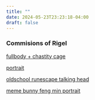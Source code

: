 ```yaml
---
title: ""
date: 2024-05-23T23:23:18-04:00
draft: false
---
```


### Commisions of Rigel

[fullbody + chastity cage](https://previews.dropbox.com/p/thumb/ACUWziPWGbUrFkqBqZmjYsukpFZDk-qZ11BbHgzOK8av2cQesgLRuAZeIQvL-2ba1W52U2KtNVb9MpWBnoOpZr-ButTtcVTt69j2LLTa6xzIBkpaYNLIxXYDThS7eqAN4ItPA3BxbAZ_7BBvyvCj0fhBFfZgeez319vzk9GpUojrQ-BslhuqQFyQx9B7xEdP9jjh-tH2eKZwqYPOTG9KLlEE117X-WyKdkKEhZ_3cjoedhVbdAk-HZHiD2k7fV4mkfdE_9mXvgU-VEJCXcbswkoCNc6IrNPLUJZGwNvMx0u6LclQSCve6_9NKP8jH9nNXG_m16Y3dX9bdfBkhxd4dGSPhu8nnF964ZB9qwUC5wsOwWsrCyEtKtDjsWDV6HT9z63Wrvz_xm9ERFhNuHAXJ4OSiFUQnMApRyu21rKkvkySB_RGM8dPvxjL3NHq_NvF2bzuhBgQM-TyxjDIUw5Jo3RqOgqHqhZhvchLEGTLizd8OFz3W9K1K4_wHPiLqsDlxvZxa7nD-ZP6x1QjUssLCCfQ7WzjG7Bgw9KJvvIomRuvY7D_pF8RaIsV8f0o-lfwdiU/p.png)

[portrait](https://previews.dropbox.com/p/thumb/ACXkJ0hrsCBGvsTf5Rc0vNV-20XA2Zi4mbftURu5O2IwX5cYoaip67Q5nfbmZXWSDINB8qH9fTCSs_KWW2VhvfG6qhe57At5y1yjrpYu2fjCQnxBw1A3TaSUkxDYpTzazqjXDbqNseRq0b66DIzAI0w8cF0FLgZfhuTVH4daR_RkFptEOXzFdwEWA-umGaErSfaYPuluH3YRA8k-UCiR5iEOyTHkI_lXmNfQOXeDMLfPfWQf-o7E_0c7Si9JmJUP1KVPRr9GTQd4SCvYRCZB6T8Hsevqb0V-Q-COckdPaLsN75ptPHd8gdjnk8ps6V--A8NdqTXUYVn3lVALnb39TB1i/p.jpeg)

[oldschool runescape talking head](/furry/doggydog.mp4)

[meme bunny feng min portrait](https://previews.dropbox.com/p/thumb/ACVkV-A-1z7_yCH1j7A4-mFH9lqKH6R05r1LX_4onOEjf2hSnWNa_w_X6XF-sugaTYZQHAV6mQivJokYeHoB0U3rhyNCN9UotvrD24xeXBwSoaHjQGYHsCX5kW0QgIUYK2tYhIdDsGoUri6Pny0tDUEbeKb90WiL7CO4InFzsv2fhBfQXZ__Oeia7ITxxa0PE8njzzBQTlZ0jJnqV138CrVFYUFpaCc5mXKoxjNVIq45RaKNRNog2HFbe6yR5_0vPyry6XFxkLS74WamjkyBeucM60kekVsCxn21W7rx-rS3_qCAcaSLMwSmRzzMGunLjycE4aqsbo4Yaq9lsilCkglH/p.png)